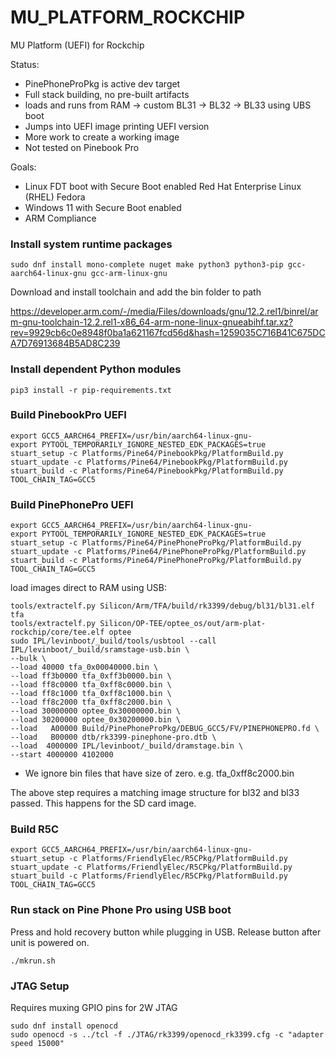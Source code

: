 # MU_PLATFORM_ROCKCHIP

MU Platform (UEFI) for Rockchip

Status:
* PinePhoneProPkg is active dev target
* Full stack building, no pre-built artifacts
* loads and runs from RAM -> custom BL31 -> BL32 -> BL33 using UBS boot
* Jumps into UEFI image printing UEFI version
* More work to create a working image
* Not tested on Pinebook Pro

Goals:
* Linux FDT boot with Secure Boot enabled
  Red Hat Enterprise Linux (RHEL)
  Fedora
* Windows 11 with Secure Boot enabled
* ARM Compliance


### Install system runtime packages

    sudo dnf install mono-complete nuget make python3 python3-pip gcc-aarch64-linux-gnu gcc-arm-linux-gnu

Download and install toolchain and add the bin folder to path

https://developer.arm.com/-/media/Files/downloads/gnu/12.2.rel1/binrel/arm-gnu-toolchain-12.2.rel1-x86_64-arm-none-linux-gnueabihf.tar.xz?rev=9929cb6c0e8948f0ba1a621167fcd56d&hash=1259035C716B41C675DCA7D76913684B5AD8C239

### Install dependent Python modules

    pip3 install -r pip-requirements.txt

### Build PinebookPro UEFI

    export GCC5_AARCH64_PREFIX=/usr/bin/aarch64-linux-gnu-
    export PYTOOL_TEMPORARILY_IGNORE_NESTED_EDK_PACKAGES=true
    stuart_setup -c Platforms/Pine64/PinebookPkg/PlatformBuild.py
    stuart_update -c Platforms/Pine64/PinebookPkg/PlatformBuild.py
    stuart_build -c Platforms/Pine64/PinebookPkg/PlatformBuild.py TOOL_CHAIN_TAG=GCC5

### Build PinePhonePro UEFI

    export GCC5_AARCH64_PREFIX=/usr/bin/aarch64-linux-gnu-
    export PYTOOL_TEMPORARILY_IGNORE_NESTED_EDK_PACKAGES=true
    stuart_setup -c Platforms/Pine64/PinePhoneProPkg/PlatformBuild.py
    stuart_update -c Platforms/Pine64/PinePhoneProPkg/PlatformBuild.py
    stuart_build -c Platforms/Pine64/PinePhoneProPkg/PlatformBuild.py TOOL_CHAIN_TAG=GCC5

load images direct to RAM using USB:

    tools/extractelf.py Silicon/Arm/TFA/build/rk3399/debug/bl31/bl31.elf tfa
    tools/extractelf.py Silicon/OP-TEE/optee_os/out/arm-plat-rockchip/core/tee.elf optee
    sudo IPL/levinboot/_build/tools/usbtool --call IPL/levinboot/_build/sramstage-usb.bin \
    --bulk \
    --load 40000 tfa_0x00040000.bin \
    --load ff3b0000 tfa_0xff3b0000.bin \
    --load ff8c0000 tfa_0xff8c0000.bin \
    --load ff8c1000 tfa_0xff8c1000.bin \
    --load ff8c2000 tfa_0xff8c2000.bin \
    --load 30000000 optee_0x30000000.bin \
    --load 30200000 optee_0x30200000.bin \
    --load   A00000 Build/PinePhoneProPkg/DEBUG_GCC5/FV/PINEPHONEPRO.fd \
    --load   B00000 dtb/rk3399-pinephone-pro.dtb \
    --load  4000000 IPL/levinboot/_build/dramstage.bin \
    --start 4000000 4102000

* We ignore bin files that have size of zero.  e.g. tfa_0xff8c2000.bin

The above step requires a matching image structure for bl32 and bl33 passed.  This happens for the SD card image.

### Build R5C

    export GCC5_AARCH64_PREFIX=/usr/bin/aarch64-linux-gnu-
    stuart_setup -c Platforms/FriendlyElec/R5CPkg/PlatformBuild.py
    stuart_update -c Platforms/FriendlyElec/R5CPkg/PlatformBuild.py
    stuart_build -c Platforms/FriendlyElec/R5CPkg/PlatformBuild.py TOOL_CHAIN_TAG=GCC5

### Run stack on Pine Phone Pro using USB boot

Press and hold recovery button while plugging in USB.  Release button after unit is powered on.

    ./mkrun.sh

### JTAG Setup

Requires muxing GPIO pins for 2W JTAG

    sudo dnf install openocd
    sudo openocd -s ../tcl -f ./JTAG/rk3399/openocd_rk3399.cfg -c "adapter speed 15000"
